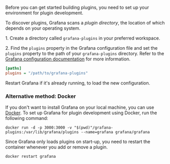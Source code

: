 Before you can get started building plugins, you need to set up your environment for plugin development.

To discover plugins, Grafana scans a _plugin directory_, the location of which depends on your operating system.

1\. Create a directory called `grafana-plugins` in your preferred workspace.

2\. Find the `plugins` property in the Grafana configuration file and set the `plugins` property to the path of your `grafana-plugins` directory. Refer to the [Grafana configuration documentation](https://grafana.com/docs/grafana/latest/installation/configuration/#plugins) for more information.

```ini
[paths]
plugins = "/path/to/grafana-plugins"
```

Restart Grafana if it's already running, to load the new configuration.

### Alternative method: Docker

If you don't want to install Grafana on your local machine, you can use [Docker](https://www.docker.com). To set up Grafana for plugin development using Docker, run the following command:

```
docker run -d -p 3000:3000 -v "$(pwd)"/grafana-plugins:/var/lib/grafana/plugins --name=grafana grafana/grafana
```

Since Grafana only loads plugins on start-up, you need to restart the container whenever you add or remove a plugin.

```
docker restart grafana
```
